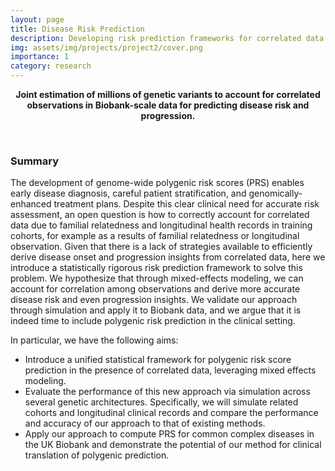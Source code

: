 ```yaml
---
layout: page
title: Disease Risk Prediction
description: Developing risk prediction frameworks for correlated data. <br> Ongoing @ Lin Lab
img: assets/img/projects/project2/cover.png
importance: 1
category: research
---
```


<p align="center">
<b>Joint estimation of millions of genetic variants to account for correlated observations in Biobank-scale data for predicting disease risk and progression.</b>
</p>

<br />

### Summary

The development of genome-wide polygenic risk scores (PRS) enables early disease diagnosis, careful patient stratification, and genomically-enhanced treatment plans. Despite this clear clinical need for accurate risk assessment, an open question is how to correctly account for correlated data due to familial relatedness and longitudinal health records in training cohorts, for example as a results of familial relatedness or longitudinal observation. Given that there is a lack of strategies available to efficiently derive disease onset and progression insights from correlated data, here we introduce a statistically rigorous risk prediction framework to solve this problem. We hypothesize that through mixed-effects modeling, we can account for correlation among observations and derive more accurate disease risk and even progression insights. We validate our approach through simulation and apply it to Biobank data, and we argue that it is indeed time to include polygenic risk prediction in the clinical setting.

In particular, we have the following aims:
- Introduce a unified statistical framework for polygenic risk score prediction in the presence of correlated data, leveraging mixed effects modeling. 
- Evaluate the performance of this new approach via simulation across several genetic architectures. Specifically, we will simulate related cohorts and longitudinal clinical records and compare the performance and accuracy of our approach to that of existing methods. 
- Apply our approach to compute PRS for common complex diseases in the UK Biobank and demonstrate the potential of our method for clinical translation of polygenic prediction.


